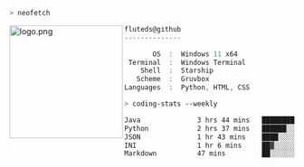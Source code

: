 ```zsh
> neofetch
```

<!--img align="left" src="https://github.com/fluteds.png" alt="logo.png" width="200"/>-->
<img align="left" src="https://external-content.duckduckgo.com/iu/?u=https%3A%2F%2F78.media.tumblr.com%2F975fca5f82161b190efdcaa05ffbd4ec%2Ftumblr_p6q6m9TJF01x3p3jmo1_500.png&f=1&nofb=1" alt="logo.png" width="200"/>

```csharp
fluteds@github
--------------

       OS  :  Windows 11 x64
 Terminal  :  Windows Terminal
    Shell  :  Starship
   Scheme  :  Gruvbox
Languages  :  Python, HTML, CSS
```

```zsh
> coding-stats --weekly
```

<!--START_SECTION:waka-->

```txt
Java              3 hrs 44 mins   ████████▓░░░░░░░░░░░░░░░░   35.10 %
Python            2 hrs 37 mins   ██████░░░░░░░░░░░░░░░░░░░   24.63 %
JSON              1 hr 43 mins    ████░░░░░░░░░░░░░░░░░░░░░   16.20 %
INI               1 hr 6 mins     ██▓░░░░░░░░░░░░░░░░░░░░░░   10.44 %
Markdown          47 mins         ██░░░░░░░░░░░░░░░░░░░░░░░   07.42 %
```

<!--END_SECTION:waka-->
